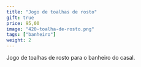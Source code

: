 ```yaml
---
title: "Jogo de toalhas de rosto"
gift: true
price: 95,00
image: "420-toalha-de-rosto.png"
tags: ["banheiro"]
weight: 2
---
```


Jogo de toalhas de rosto para o banheiro do casal.
